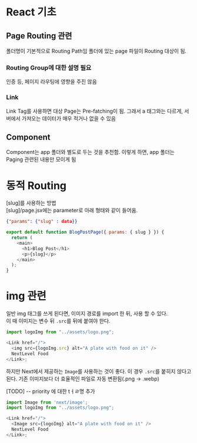 # React 기초

## Page Routing 관련

폴더명이 기본적으로 Routing Path임 폴더에 있는 page 파일이 Routing 대상이 됨.

### Routing Group에 대한 설명 필요
인증 등, 페이지 라우팅에 영향을 주진 않음

### Link

Link Tag를 사용하면 대상 Page는 Pre-fatching이 됨. 그래서 a 태그와는 다르게,
서버에서 가져오는 데이터가 매우 적거나 없을 수 있음

## Component

Component는 app 폴더와 별도로 두는 것을 추천함. 이렇게 하면, app 폴더는 Paging
관련된 내용만 모이게 됨

# 동적 Routing

[slug]를 사용하는 방법<br> [slug]/page.jsx에는 parameter로 아래 형태와 같이
들어옴.

```json
{"params": {"slug" : data}}
```

```javascript
export default function BlogPostPage({ params: { slug } }) {
  return (
    <main>
      <h1>Blog Post</h1>
      <p>{slug}</p>
    </main>
  );
}
```

# img 관련

일반 img 태그를 쓰게 된다면, 이미지 경로를 import 한 뒤, 사용 할 수 있다.<br> 이
때 이미지는 변수 뒤 `.src`를 뒤에 붙여야 한다.

```typescript
import logoImg from "../assets/logo.png";

<Link href="/">
  <img src={logoImg.src} alt="A plate with food on it" />
  NextLevel Food
</Link>;
```

하지만 Next에서 제공하는 `Image`를 사용하는 것이 좋다. 이 경우 `.src`를 붙히지 않다고 된다.
기존 이미지보다 더 효율적인 파일로 자동 변환됨(.png -> .webp)

[TODO]  -- priority 에 대한 tㅓㄹ명 추가


```typescript
import Image from 'next/image';
import logoImg from "../assets/logo.png";

<Link href="/">
  <Image src={logoImg} alt="A plate with food on it" />
  NextLevel Food
</Link>;
```

